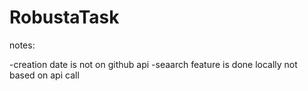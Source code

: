 # RobustaTask

notes:

-creation date is not on github api
-seaarch feature is done locally not based on api call

